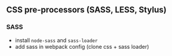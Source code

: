 ## CSS pre-processors (SASS, LESS, Stylus)

### SASS
- install `node-sass` and `sass-loader`
- add sass in webpack config (clone css + sass loader)
